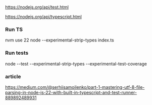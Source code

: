 https://nodejs.org/api/test.html

https://nodejs.org/api/typescript.html

### Run TS
nvm use 22
node --experimental-strip-types index.ts

### Run tests
node --test --experimental-strip-types --experimental-test-coverage

### article
https://medium.com/@serhiisamoilenko/part-1-mastering-utf-8-file-parsing-in-node-js-22-with-built-in-typescript-and-test-runner-889892489931
